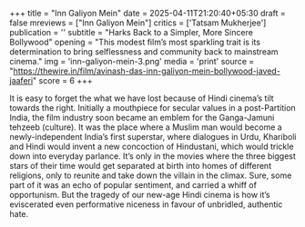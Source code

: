 +++
title = "Inn Galiyon Mein"
date = 2025-04-11T21:20:40+05:30
draft = false
mreviews = ["Inn Galiyon Mein"]
critics = ['Tatsam Mukherjee']
publication = ''
subtitle = "Harks Back to a Simpler, More Sincere Bollywood"
opening = "This modest film’s most sparkling trait is its determination to bring selflessness and community back to mainstream cinema."
img = 'inn-galiyon-mein-3.png'
media = 'print'
source = "https://thewire.in/film/avinash-das-inn-galiyon-mein-bollywood-javed-jaaferi"
score = 6
+++

It is easy to forget the what we have lost because of Hindi cinema’s tilt towards the right. Initially a mouthpiece for secular values in a post-Partition India, the film industry soon became an emblem for the Ganga-Jamuni tehzeeb (culture). It was the place where a Muslim man would become a newly-independent India’s first superstar, where dialogues in Urdu, Khariboli and Hindi would invent a new concoction of Hindustani, which would trickle down into everyday parlance. It’s only in the movies where the three biggest stars of their time would get separated at birth into homes of different religions, only to reunite and take down the villain in the climax. Sure, some part of it was an echo of popular sentiment, and carried a whiff of opportunism. But the tragedy of our new-age Hindi cinema is how it’s eviscerated even performative niceness in favour of unbridled, authentic hate.
